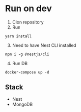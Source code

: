 # Run on dev

1. Clon repository
2. Run

```
yarn install
```

3. Need to have Nest CLI installed

```
npm i -g @nestjs/cli
```

4. Run DB

```
docker-compose up -d
```

## Stack

- Nest
- MongoDB
